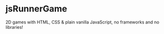 # jsRunnerGame
2D games with HTML, CSS &amp; plain vanilla JavaScript, no frameworks and no libraries!
